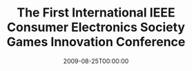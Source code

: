---
acronym: ICE-GIC 09
date: '2009-08-25T00:00:00'
ext_url: http://ice-gic.ieee-cesoc.org/2009/cfp.html
location: London, IK
submission_date: '2009-04-10T00:00:00'
title: The First International IEEE Consumer Electronics Society Games Innovation
  Conference
---